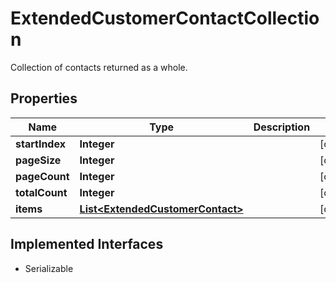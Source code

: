 

# ExtendedCustomerContactCollection

Collection of contacts returned as a whole.

## Properties

| Name | Type | Description | Notes |
|------------ | ------------- | ------------- | -------------|
|**startIndex** | **Integer** |  |  [optional] |
|**pageSize** | **Integer** |  |  [optional] |
|**pageCount** | **Integer** |  |  [optional] |
|**totalCount** | **Integer** |  |  [optional] |
|**items** | [**List&lt;ExtendedCustomerContact&gt;**](ExtendedCustomerContact.md) |  |  [optional] |


## Implemented Interfaces

* Serializable


